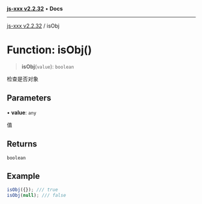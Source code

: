 [**js-xxx v2.2.32**](../README.md) • **Docs**

***

[js-xxx v2.2.32](../README.md) / isObj

# Function: isObj()

> **isObj**(`value`): `boolean`

检查是否对象

## Parameters

• **value**: `any`

值

## Returns

`boolean`

## Example

```ts
isObj({}); /// true
isObj(null); /// false
```
